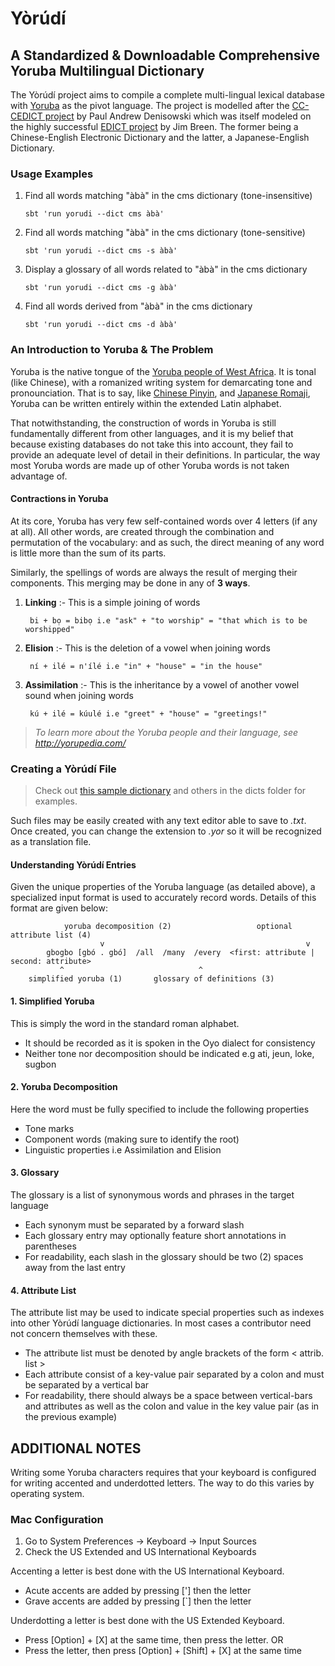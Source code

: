 # Yòrúdí

## A Standardized & Downloadable Comprehensive Yoruba Multilingual Dictionary

The Yòrúdí project aims to compile a complete multi-lingual lexical database
with [Yoruba](http://en.wikipedia.org/wiki/Yoruba_language)  as the pivot language.
The project is modelled after the [CC-CEDICT project](http://cc-cedict.org/wiki/)
by Paul Andrew Denisowski which was itself modeled on the highly successful
[EDICT project](http://www.csse.monash.edu.au/~jwb/edict.html) by Jim Breen. The
former being a Chinese-English Electronic Dictionary and the latter, a Japanese-English
Dictionary.

### Usage Examples

1. Find all words matching "àbà" in the cms dictionary (tone-insensitive)

    `sbt 'run yorudi --dict cms àbà'`

2. Find all words matching "àbà" in the cms dictionary (tone-sensitive)

    `sbt 'run yorudi --dict cms -s àbà'`

3. Display a glossary of all words related to "àbà" in the cms dictionary

    `sbt 'run yorudi --dict cms -g àbà'`

4. Find all words derived from "àbà" in the cms dictionary

    `sbt 'run yorudi --dict cms -d àbà'`

### An Introduction to Yoruba & The Problem

Yoruba is the native tongue of the [Yoruba people of West Africa](http://en.wikipedia.org/wiki/Yoruba_people).
It is tonal (like Chinese), with a romanized writing system for demarcating tone
and pronounciation. That is to say, like [Chinese Pinyin](http://en.wikipedia.org/wiki/Pinyin),
and [Japanese Romaji](https://en.wikipedia.org/wiki/Romanization_of_Japanese), Yoruba
can be written entirely within the extended Latin alphabet.

That notwithstanding, the construction of words in Yoruba is still fundamentally
different from other languages, and it is my belief that because existing
databases do not take this into account, they fail to provide an adequate
level of detail in their definitions. In particular, the way most Yoruba
words are made up of other Yoruba words is not taken advantage of.

#### Contractions in Yoruba

At its core, Yoruba has very few self-contained words over 4 letters (if any at all).
All other words, are created through the combination and permutation of the vocabulary:
and as such, the direct meaning of any word is little more than the sum of its parts.

Similarly, the spellings of words are always the result of merging their components.
This merging may be done in any of **3 ways**.

1. **Linking** :- This is a simple joining of words

        bi + bọ = bibọ i.e "ask" + "to worship" = "that which is to be worshipped" 

2. **Elision** :- This is the deletion of a vowel when joining words

        ní + ilé = n'ílé i.e "in" + "house" = "in the house" 

3. **Assimilation** :- This is the inheritance by a vowel of another vowel sound when joining words 

        kú + ilé = kúulé i.e "greet" + "house" = "greetings!"

> _To learn more about the Yoruba people and their language, see http://yorupedia.com/_


### Creating a Yòrúdí File

> Check out [this sample dictionary](https://github.com/mabogunje/yorudi/blob/master/dicts/sample.yor) and others in the dicts folder for 
examples. 

Such files may be easily created with any text editor able to save to _.txt_. 
Once created, you can change the extension to _.yor_ so it will be recognized as a translation file.

#### Understanding Yòrúdí Entries

Given the unique properties of the Yoruba language (as detailed above), a specialized input format is used to accurately record words. 
Details of this format are given below:

                yoruba decomposition (2)                   optional attribute list (4)
                        v                                             v
            gbogbo [gbó . gbó]  /all  /many  /every  <first: attribute | second: attribute>
               ^                              ^                       
        simplified yoruba (1)       glossary of definitions (3)


#### 1. Simplified Yoruba 

This is simply the word in the standard roman alphabet.

+ It should be recorded as it is spoken in the Oyo dialect for consistency
+ Neither tone nor decomposition should be indicated e.g ati, jeun, loke, sugbon

#### 2. Yoruba Decomposition

Here the word must be fully specified to include the following properties

+ Tone marks
+ Component words (making sure to identify the root)
+ Linguistic properties i.e  Assimilation and Elision

#### 3. Glossary

The glossary is a list of synonymous words and phrases in the target language

+ Each synonym must be separated by a forward slash
+ Each glossary entry may optionally feature short annotations in parentheses
+ For readability, each slash in the glossary should be two (2) spaces away from the last entry

#### 4. Attribute List

The attribute list may be used to indicate special properties such as indexes
into other Yòrúdí language dictionaries.  In most cases a contributor need not
concern themselves with these.

+ The attribute list must be denoted by angle brackets of the form < attrib. list >
+ Each attribute consist of a key-value pair separated by a colon and must be separated by a vertical bar 
+ For readability, there should always be a space between vertical-bars and attributes as well as the colon and value in the key value pair (as in the previous example)

## ADDITIONAL NOTES

Writing some Yoruba characters requires that your keyboard is configured for writing
accented and underdotted letters. The way to do this varies by operating system.

### Mac Configuration

1. Go to System Preferences -> Keyboard -> Input Sources
2. Check the US Extended and US International Keyboards

Accenting a letter is best done with the US International Keyboard. 

* Acute accents are added by pressing ['] then the letter
* Grave accents are added by pressing [`] then the letter

Underdotting a letter is best done with the US Extended Keyboard.
* Press [Option] + [X] at the same time, then press the letter. 
                      OR
* Press the letter, then press [Option] + [Shift] + [X] at the same time

